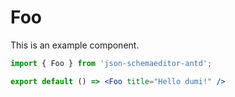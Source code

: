 # Foo

This is an example component.

```jsx
import { Foo } from 'json-schemaeditor-antd';

export default () => <Foo title="Hello dumi!" />
```

